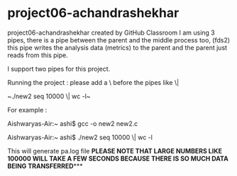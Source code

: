 # project06-achandrashekhar
project06-achandrashekhar created by GitHub Classroom
I am using 3 pipes, there is a pipe between the parent and the middle process too, (fds2) this pipe writes the analysis data (metrics) to the parent and the parent just reads from this pipe.

I support two pipes for this project.


Running the project :
please add a \ before the pipes like \\|

~./new2 seq 10000 \\| wc -l~

For example : 


Aishwaryas-Air:~ ashi$ gcc -o new2 new2.c


Aishwaryas-Air:~ ashi$ ./new2 seq 10000 \\| wc -l

This will generate pa.log file
**PLEASE NOTE THAT LARGE NUMBERS LIKE 100000 WILL TAKE A FEW SECONDS BECAUSE THERE IS SO MUCH DATA BEING TRANSFERRED***** 

